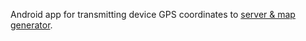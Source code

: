 Android app for transmitting device GPS coordinates to [server & map generator](https://github.com/gospodin66/maps).
